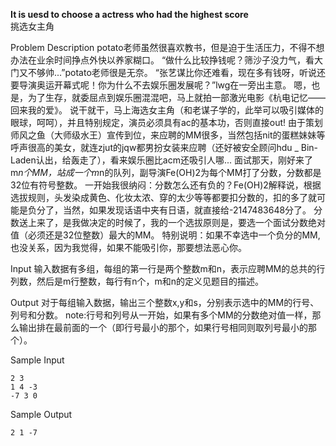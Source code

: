 **It is uesd to choose a actress who had the highest score**  
挑选女主角  

Problem Description
potato老师虽然很喜欢教书，但是迫于生活压力，不得不想办法在业余时间挣点外快以养家糊口。
“做什么比较挣钱呢？筛沙子没力气，看大门又不够帅...”potato老师很是无奈。
“张艺谋比你还难看，现在多有钱呀，听说还要导演奥运开幕式呢！你为什么不去娱乐圈发展呢？”lwg在一旁出主意。
嗯，也是，为了生存，就委屈点到娱乐圈混混吧，马上就拍一部激光电影《杭电记忆——回来我的爱》。
说干就干，马上海选女主角（和老谋子学的，此举可以吸引媒体的眼球，呵呵），并且特别规定，演员必须具有ac的基本功，否则直接out!
由于策划师风之鱼（大师级水王）宣传到位，来应聘的MM很多，当然包括nit的蛋糕妹妹等呼声很高的美女，就连zjut的jqw都男扮女装来应聘（还好被安全顾问hdu _ Bin-Laden认出，给轰走了），看来娱乐圈比acm还吸引人哪...
面试那天，刚好来了m*n个MM，站成一个m*n的队列，副导演Fe(OH)2为每个MM打了分数，分数都是32位有符号整数。
一开始我很纳闷：分数怎么还有负的？Fe(OH)2解释说，根据选拔规则，头发染成黄色、化妆太浓、穿的太少等等都要扣分数的，扣的多了就可能是负分了，当然，如果发现话语中夹有日语，就直接给-2147483648分了。
分数送上来了，是我做决定的时候了，我的一个选拔原则是，要选一个面试分数绝对值（必须还是32位整数）最大的MM。
特别说明：如果不幸选中一个负分的MM,也没关系，因为我觉得，如果不能吸引你，那要想法恶心你。


Input
输入数据有多组，每组的第一行是两个整数m和n，表示应聘MM的总共的行列数，然后是m行整数，每行有n个，m和n的定义见题目的描述。


Output
对于每组输入数据，输出三个整数x,y和s，分别表示选中的MM的行号、列号和分数。
note:行号和列号从一开始，如果有多个MM的分数绝对值一样，那么输出排在最前面的一个（即行号最小的那个，如果行号相同则取列号最小的那个）。


Sample Input  
```
2 3
1 4 -3
-7 3 0
```

Sample Output  
```
2 1 -7  
```
